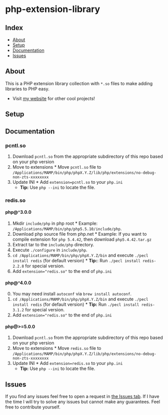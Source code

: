 # php-extension-library

## Index ##

* [About](#about)
* [Setup](#setup)
* [Documentation](#documentation)
* [Issues](#issues)

## About ## 

This is a PHP extension library collection with `*.so` files to make adding libraries to PHP easy. 

* Visit [my website](https://jrquick.com) for other cool projects!

## Setup

## Documentation

### pcntl.so

  1. Download `pcntl.so` from the appropriate subdirectory of this repo based on your php version
  2. Move to extensions
    * Move `pcntl.so` file to `/Applications/MAMP/bin/php/phpX.Y.Z/lib/php/extensions/no-debug-non-zts-xxxxxxxx`
  3. Update INI
    * Add `extension=pcntl.so` to your `php.ini`
      * **Tip:** Use `php --ini` to locate the file.

### redis.so
#### php@^3.0.0

  1. Mkdir `include/php` in php root
    * Example: `/Applications/MAMP/bin/php/php5.5.10/include/php`.
  2. Download php source file from php.net
    * Example: If you want to compile extension for `php 5.4.42`, then download `php5.4.42.tar.gz`
  3. Extract tar to the `include/php` directory.
  4. Execute `./configure` in `include/php`.
  5. `cd /Applications/MAMP/bin/php/phpX.Y.Z/bin` and execute `./pecl install redis` (for default version)
    * **Tip:**: Run `./pecl install redis-2.2.8` for special version.
  6. Add `extension="redis.so"` to the end of `php.ini` 

#### php@^4.0.0
  0. You may need install `autoconf` via `brew install autoconf`.
  1. `cd /Applications/MAMP/bin/php/phpX.Y.Z/bin` and execute `./pecl install redis` (for default version) 
    * **Tip:** Run `./pecl install redis-3.1.2` for special version.
  2. Add `extension="redis.so"` to the end of `php.ini`
  
#### php@>=5.0.0

  1. Download `pcntl.so` from the appropriate subdirectory of this repo based on your php version
  2. Move to extensions
    * Move `redis.so` file to `/Applications/MAMP/bin/php/phpX.Y.Z/lib/php/extensions/no-debug-non-zts-xxxxxxxx`
  3. Update INI
    * Add `extension=redis.so` to your `php.ini`
      * **Tip:** Use `php --ini` to locate the file.

## Issues ##

If you find any issues feel free to open a request in [the Issues tab](https://github.com/jrquick17/php-extension-library/issues). If I have the time I will try to solve any issues but cannot make any guarantees. Feel free to contribute yourself.

